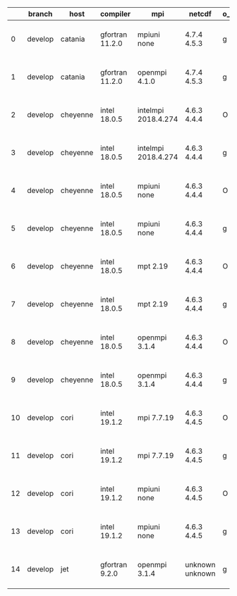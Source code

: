 |    | branch   | host     | compiler        | mpi                 | netcdf          | o_g   | os     | build   | u_pass   | u_fail   | s_pass   | s_fail   | e_pass   | e_fail   |   nuopc_pass |   nuopc_fail | artifacts_hash                                                                                                                                                 | modified                  |
|----|----------|----------|-----------------|---------------------|-----------------|-------|--------|---------|----------|----------|----------|----------|----------|----------|--------------|--------------|----------------------------------------------------------------------------------------------------------------------------------------------------------------|---------------------------|
|  0 | develop  | catania  | gfortran 11.2.0 | mpiuni none         | 4.7.4 4.5.3     | g     | Darwin | pass    | 12140    | 0        | 8        | 0        | 43       | 0        |            0 |           50 | [artifacts](https://github.com/esmf-org/esmf-test-artifacts/tree/bc09d1bb5af3c8ad759da774e93275458a4f557d/develop/catania/gfortran/11.2.0/g/mpiuni/none)       | 2022-06-03 11:56:30 -0600 |
|  1 | develop  | catania  | gfortran 11.2.0 | openmpi 4.1.0       | 4.7.4 4.5.3     | g     | Darwin | pass    | 13654    | 9        | 49       | 0        | 80       | 0        |           45 |            5 | [artifacts](https://github.com/esmf-org/esmf-test-artifacts/tree/51f567370dbdb1cf990d68ceb2a065259169594c/develop/catania/gfortran/11.2.0/g/openmpi/4.1.0)     | 2022-06-03 10:34:20 -0600 |
|  2 | develop  | cheyenne | intel 18.0.5    | intelmpi 2018.4.274 | 4.6.3 4.4.4     | O     | Linux  | pass    | 13663    | 0        | 49       | 0        | 80       | 0        |           50 |            0 | [artifacts](https://github.com/esmf-org/esmf-test-artifacts/tree/1ba6d077fa64c2ac9cddfd0979b7cbaf197a8225/develop/cheyenne/intel/18.0.5/O/intelmpi/2018.4.274) | 2022-06-02 04:32:46 -0600 |
|  3 | develop  | cheyenne | intel 18.0.5    | intelmpi 2018.4.274 | 4.6.3 4.4.4     | g     | Linux  | pass    | 13663    | 0        | 49       | 0        | 80       | 0        |           50 |            0 | [artifacts](https://github.com/esmf-org/esmf-test-artifacts/tree/b1654b8827f64b519178b58a852497e3d45d4cf5/develop/cheyenne/intel/18.0.5/g/intelmpi/2018.4.274) | 2022-06-03 05:03:16 -0600 |
|  4 | develop  | cheyenne | intel 18.0.5    | mpiuni none         | 4.6.3 4.4.4     | O     | Linux  | pass    | 12140    | 0        | 8        | 0        | 43       | 0        |            0 |           50 | [artifacts](https://github.com/esmf-org/esmf-test-artifacts/tree/557da6f643150f7d4f176f509e8a4bd95c6ba4c9/develop/cheyenne/intel/18.0.5/O/mpiuni/none)         | 2022-06-03 04:20:43 -0600 |
|  5 | develop  | cheyenne | intel 18.0.5    | mpiuni none         | 4.6.3 4.4.4     | g     | Linux  | pass    | 12140    | 0        | 8        | 0        | 43       | 0        |            0 |           50 | [artifacts](https://github.com/esmf-org/esmf-test-artifacts/tree/cf5d9c0739f2422734f1c5db60c57c7f067479c1/develop/cheyenne/intel/18.0.5/g/mpiuni/none)         | 2022-06-03 04:38:38 -0600 |
|  6 | develop  | cheyenne | intel 18.0.5    | mpt 2.19            | 4.6.3 4.4.4     | O     | Linux  | pass    | 13663    | 0        | 49       | 0        | 80       | 0        |           50 |            0 | [artifacts](https://github.com/esmf-org/esmf-test-artifacts/tree/bf45b61eccca6239cda769b7e9f73021ed12b946/develop/cheyenne/intel/18.0.5/O/mpt/2.19)            | 2022-06-02 04:41:44 -0600 |
|  7 | develop  | cheyenne | intel 18.0.5    | mpt 2.19            | 4.6.3 4.4.4     | g     | Linux  | pass    | 13663    | 0        | 49       | 0        | 80       | 0        |           50 |            0 | [artifacts](https://github.com/esmf-org/esmf-test-artifacts/tree/3e5359adb243d51415fd5a9198dbbabf68c0d014/develop/cheyenne/intel/18.0.5/g/mpt/2.19)            | 2022-06-02 04:53:46 -0600 |
|  8 | develop  | cheyenne | intel 18.0.5    | openmpi 3.1.4       | 4.6.3 4.4.4     | O     | Linux  | pass    | 13663    | 0        | 49       | 0        | 80       | 0        |           50 |            0 | [artifacts](https://github.com/esmf-org/esmf-test-artifacts/tree/c1b3e6b990e9782abf5ac8a80cf62c4450d9f547/develop/cheyenne/intel/18.0.5/O/openmpi/3.1.4)       | 2022-06-02 04:34:10 -0600 |
|  9 | develop  | cheyenne | intel 18.0.5    | openmpi 3.1.4       | 4.6.3 4.4.4     | g     | Linux  | pass    | 13663    | 0        | 49       | 0        | 80       | 0        |           50 |            0 | [artifacts](https://github.com/esmf-org/esmf-test-artifacts/tree/9cbf70e177e3d1f6e099b9bc44534dfe74413bbe/develop/cheyenne/intel/18.0.5/g/openmpi/3.1.4)       | 2022-06-03 05:02:05 -0600 |
| 10 | develop  | cori     | intel 19.1.2    | mpi 7.7.19          | 4.6.3 4.4.5     | O     | Unicos | pass    | 13663    | 0        | 49       | 0        | 80       | 0        |           50 |            0 | [artifacts](https://github.com/esmf-org/esmf-test-artifacts/tree/4f9066b923faa13d7d7233991e89735a61516626/develop/cori/intel/19.1.2/O/mpi/7.7.19)              | 2022-06-03 04:43:16 -0700 |
| 11 | develop  | cori     | intel 19.1.2    | mpi 7.7.19          | 4.6.3 4.4.5     | g     | Unicos | pass    | 13663    | 0        | 49       | 0        | 80       | 0        |           50 |            0 | [artifacts](https://github.com/esmf-org/esmf-test-artifacts/tree/1e5362cdb92638d0b2594d023c54bdc3a09445c4/develop/cori/intel/19.1.2/g/mpi/7.7.19)              | 2022-06-03 04:58:41 -0700 |
| 12 | develop  | cori     | intel 19.1.2    | mpiuni none         | 4.6.3 4.4.5     | O     | Unicos | pass    | 12140    | 0        | 8        | 0        | 43       | 0        |            0 |           50 | [artifacts](https://github.com/esmf-org/esmf-test-artifacts/tree/5abeb0ad5933baea7dabf74ded65e547ef4796b9/develop/cori/intel/19.1.2/O/mpiuni/none)             | 2022-06-03 03:02:11 -0700 |
| 13 | develop  | cori     | intel 19.1.2    | mpiuni none         | 4.6.3 4.4.5     | g     | Unicos | pass    | 12140    | 0        | 8        | 0        | 43       | 0        |            0 |           50 | [artifacts](https://github.com/esmf-org/esmf-test-artifacts/tree/dd1ef1682d1e0779b534608adf948b132d15df6e/develop/cori/intel/19.1.2/g/mpiuni/none)             | 2022-06-03 05:12:38 -0700 |
| 14 | develop  | jet      | gfortran 9.2.0  | openmpi 3.1.4       | unknown unknown | g     | Linux  | fail    | fail     | fail     | fail     | fail     | fail     | fail     |            0 |           50 | [artifacts](https://github.com/esmf-org/esmf-test-artifacts/tree/120a91d8c069fb427159e7852711fa26280fd1e0/develop/jet/gfortran/9.2.0/g/openmpi/3.1.4)          | 2022-06-03 04:05:50 +0000 |
